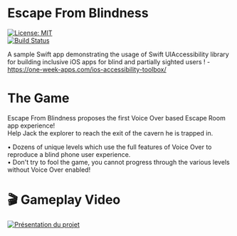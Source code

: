 # Escape From Blindness


[![License: MIT](https://img.shields.io/badge/License-MIT-yellow.svg)](https://opensource.org/licenses/MIT)  
[![Build Status](https://app.bitrise.io/app/9d89a666389e07e5/status.svg?token=tp64fbpPhzqyUebKWO3QiA&branch=master)](https://app.bitrise.io/app/9d89a666389e07e5)

A sample Swift app demonstrating the usage of Swift UIAccessibility library for building inclusive iOS apps for blind and partially sighted users ! - https://one-week-apps.com/ios-accessibility-toolbox/

# The Game
Escape From Blindness proposes the first Voice Over based Escape Room app experience!  
Help Jack the explorer to reach the exit of the cavern he is trapped in.
 
• Dozens of unique levels which use the full features of Voice Over to reproduce a blind phone user experience.  
• Don't try to fool the game, you cannot progress through the various levels without Voice Over enabled!

# 🎬 Gameplay Video

[![Présentation du projet](https://img.youtube.com/vi/hMfEAhLY-z8/hqdefault.jpg)](https://www.youtube.com/watch?v=hMfEAhLY-z8)


